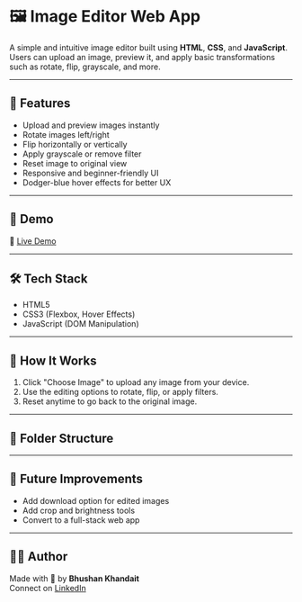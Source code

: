 # 🖼️ Image Editor Web App

A simple and intuitive image editor built using **HTML**, **CSS**, and **JavaScript**. Users can upload an image, preview it, and apply basic transformations such as rotate, flip, grayscale, and more.

---

## 🚀 Features

- Upload and preview images instantly
- Rotate images left/right
- Flip horizontally or vertically
- Apply grayscale or remove filter
- Reset image to original view
- Responsive and beginner-friendly UI
- Dodger-blue hover effects for better UX

---

## 📸 Demo

🔗 [Live Demo]([https://yourusername.github.io/image-editor](https://khandaitbhushan.github.io/Web-based-Image-Editor-using-Canvas-API/))

---

## 🛠️ Tech Stack

- HTML5
- CSS3 (Flexbox, Hover Effects)
- JavaScript (DOM Manipulation)

---

## 🧩 How It Works

1. Click "Choose Image" to upload any image from your device.
2. Use the editing options to rotate, flip, or apply filters.
3. Reset anytime to go back to the original image.

---

## 📁 Folder Structure


---

## 📌 Future Improvements

- Add download option for edited images
- Add crop and brightness tools
- Convert to a full-stack web app

---


## 🙋‍♂️ Author

Made with 💙 by **Bhushan Khandait**  
Connect on [LinkedIn](https://www.linkedin.com/in/bhushan-khandait/)  
